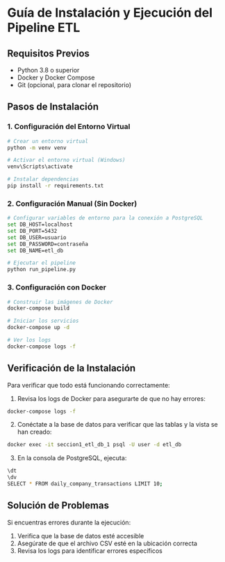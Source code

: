 # Guía de Instalación y Ejecución del Pipeline ETL
## Requisitos Previos
- Python 3.8 o superior
- Docker y Docker Compose
- Git (opcional, para clonar el repositorio)
## Pasos de Instalación
### 1. Configuración del Entorno Virtual

```bash
# Crear un entorno virtual
python -m venv venv

# Activar el entorno virtual (Windows)
venv\Scripts\activate

# Instalar dependencias
pip install -r requirements.txt
```
### 2. Configuración Manual (Sin Docker)

```bash
# Configurar variables de entorno para la conexión a PostgreSQL
set DB_HOST=localhost
set DB_PORT=5432
set DB_USER=usuario
set DB_PASSWORD=contraseña
set DB_NAME=etl_db

# Ejecutar el pipeline
python run_pipeline.py
```

### 3. Configuración con Docker
```bash
# Construir las imágenes de Docker
docker-compose build

# Iniciar los servicios
docker-compose up -d

# Ver los logs
docker-compose logs -f
```

## Verificación de la Instalación

Para verificar que todo está funcionando correctamente:

1. Revisa los logs de Docker para asegurarte de que no hay errores:

```bash
docker-compose logs -f
```

2. Conéctate a la base de datos para verificar que las tablas y la vista se han creado:

```bash
docker exec -it seccion1_etl_db_1 psql -U user -d etl_db
```

3. En la consola de PostgreSQL, ejecuta:

```bash
\dt
\dv
SELECT * FROM daily_company_transactions LIMIT 10;
```

## Solución de Problemas
Si encuentras errores durante la ejecución:

1. Verifica que la base de datos esté accesible
2. Asegúrate de que el archivo CSV esté en la ubicación correcta
3. Revisa los logs para identificar errores específicos